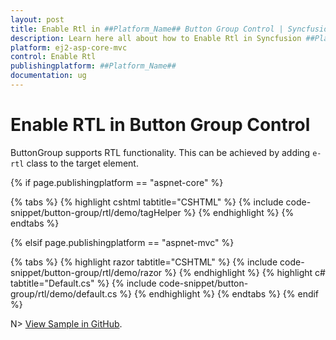 ```yaml
---
layout: post
title: Enable Rtl in ##Platform_Name## Button Group Control | Syncfusion
description: Learn here all about how to Enable Rtl in Syncfusion ##Platform_Name## Button Group control of Syncfusion Essential JS 2 and more.
platform: ej2-asp-core-mvc
control: Enable Rtl
publishingplatform: ##Platform_Name##
documentation: ug
---
```



# Enable RTL in Button Group Control

ButtonGroup supports RTL functionality. This can be achieved by adding `e-rtl` class to the target element.

{% if page.publishingplatform == "aspnet-core" %}

{% tabs %}
{% highlight cshtml tabtitle="CSHTML" %}
{% include code-snippet/button-group/rtl/demo/tagHelper %}
{% endhighlight %}
{% endtabs %}

{% elsif page.publishingplatform == "aspnet-mvc" %}

{% tabs %}
{% highlight razor tabtitle="CSHTML" %}
{% include code-snippet/button-group/rtl/demo/razor %}
{% endhighlight %}
{% highlight c# tabtitle="Default.cs" %}
{% include code-snippet/button-group/rtl/demo/default.cs %}
{% endhighlight %}
{% endtabs %}
{% endif %}

N> [View Sample in GitHub](https://github.com/SyncfusionExamples/ASP-NET-Core-UG-Examples/tree/main/ButtonGroup/ButtonGroupHowToSample).